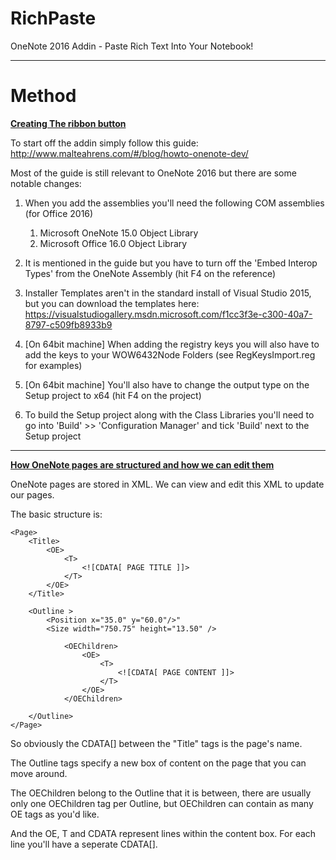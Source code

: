# RichPaste
OneNote 2016 Addin - Paste Rich Text Into Your Notebook!
________________________________________________________________________

# Method

<b><u>Creating The ribbon button</u></b>

To start off the addin simply follow this guide: http://www.malteahrens.com/#/blog/howto-onenote-dev/

Most of the guide is still relevant to OneNote 2016 but there are some notable changes:

1) When you add the assemblies you'll need the following COM assemblies (for Office 2016)

    1) Microsoft OneNote 15.0 Object Library
    2) Microsoft Office 16.0 Object Library

2) It is mentioned in the guide but you have to turn off the 'Embed Interop Types' from the OneNote Assembly (hit F4 on the reference)

3) Installer Templates aren't in the standard install of Visual Studio 2015, but you can download the templates here: https://visualstudiogallery.msdn.microsoft.com/f1cc3f3e-c300-40a7-8797-c509fb8933b9

4) [On 64bit machine] When adding the registry keys you will also have to add the keys to your WOW6432Node Folders (see RegKeysImport.reg for examples)

5) [On 64bit machine] You'll also have to change the output type on the Setup project to x64 (hit F4 on the project)

6) To build the Setup project along with the Class Libraries you'll need to go into 'Build' >> 'Configuration Manager' and tick 'Build' next to the Setup project

<hr>
<b><u>How OneNote pages are structured and how we can edit them</u></b>

OneNote pages are stored in XML. We can view and edit this XML to update our pages.

The basic structure is:


    <Page>
        <Title>
            <OE>
                <T>
                    <![CDATA[ PAGE TITLE ]]>
                </T>
            </OE>
        </Title>
        
        <Outline >
            <Position x="35.0" y="60.0"/>"                                  
            <Size width="750.75" height="13.50" />        
        
                <OEChildren>
                    <OE>
                        <T>
                            <![CDATA[ PAGE CONTENT ]]>
                        </T>
                    </OE>
                </OEChildren>
        
        </Outline>
    </Page>
    

So obviously the CDATA[] between the "Title" tags is the page's name. 

The Outline tags specify a new box of content on the page that you can move around. 

The OEChildren belong to the Outline that it is between, there are usually only one OEChildren tag per Outline, but OEChildren can contain as many OE tags as you'd like. 

And the OE, T and CDATA represent lines within the content box. For each line you'll have a seperate CDATA[].

    
